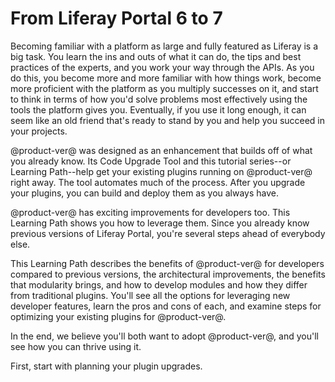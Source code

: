 # From Liferay Portal 6 to 7 [](id=from-liferay-6-to-liferay-7)

Becoming familiar with a platform as large and fully featured as Liferay is  a
big task. You learn the ins and outs of what it can do, the tips and best
practices of the experts, and you work your way through the APIs. As you do
this, you become more and more familiar with how things work, become more
proficient with the platform as you multiply successes on it, and start to think
in terms of how you'd solve problems most effectively using the tools the
platform gives you. Eventually, if you use it long enough, it can seem like an
old friend that's ready to stand by you and help you succeed in your projects. 

@product-ver@ was designed as an enhancement that builds off of what you already
know. Its Code Upgrade Tool and this tutorial series--or Learning Path--help get
your existing plugins running on @product-ver@ right away. The tool automates
much of the process. After you upgrade your plugins, you can build and deploy
them as you always have. 

@product-ver@ has exciting improvements for developers too. This Learning Path
shows you how to leverage them. Since you already know previous versions of
Liferay Portal, you're several steps ahead of everybody else. 

This Learning Path describes the benefits of @product-ver@ for developers
compared to previous versions, the architectural improvements, the benefits that
modularity brings, and how to develop modules and how they differ from
traditional plugins. You'll see all the options for leveraging new developer
features, learn the pros and cons of each, and  examine steps for optimizing
your existing plugins for @product-ver@.

In the end, we believe you'll both want to adopt @product-ver@, and you'll see
how you can thrive using it. 

First, start with planning your plugin upgrades.

<!-- Replace the paragraph above with the commented content here. Jim

+$$$

**Note**: If you want to learn about @product-ver@'s architectural improvements,
OSGi and modularity, and tooling improvements, read on. If you're more
interested in upgrading your plugins first, skip to
[Planning Plugin Upgrades and Optimizations](/develop/tutorials/-/knowledge_base/7-0/migrating-existing-code-to-liferay-7). 

$$$

You'll start by seeing the familiar, good things that remain the same and then
examine what’s changed the most since Liferay Portal 6. 
-->

